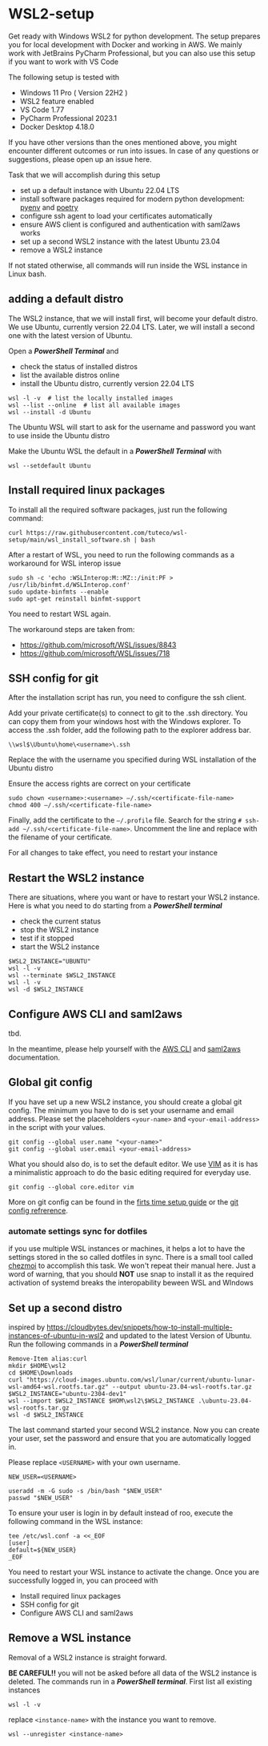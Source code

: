 # WSL2-setup 
Get ready with Windows WSL2 for python development. The setup prepares you for local development with Docker and working in AWS.
We mainly work with JetBrains PyCharm Professional, but you can also use this setup if you want to work with VS Code

The following setup is tested with
- Windows 11 Pro ( Version 22H2 )
- WSL2 feature enabled
- VS Code 1.77
- PyCharm Professional 2023.1
- Docker Desktop 4.18.0

If you have other versions than the ones mentioned above, you might encounter different outcomes or run into issues. 
In case of any questions or suggestions, please open up an issue here.

Task that we will accomplish during this setup 
- set up a default instance with Ubuntu 22.04 LTS
- install software packages required for modern python development: [pyenv](https://github.com/pyenv/pyenv) 
  and [poetry](https://python-poetry.org/docs)
- configure ssh agent to load your certificates automatically
- ensure AWS client is configured and authentication with saml2aws works
- set up a second WSL2 instance with the latest Ubuntu 23.04
- remove a WSL2 instance

If not stated otherwise, all commands will run inside the WSL instance in Linux bash.

## adding a default distro

The WSL2 instance, that we will install first, will become your default
distro. We use Ubuntu, currently version 22.04 LTS. Later, we will install a second one with the latest version of Ubuntu. 

Open a ___PowerShell Terminal___ and
- check the status of installed distros
- list the available distros online
- install the Ubuntu distro, currently version 22.04 LTS

```
wsl -l -v  # list the locally installed images
wsl --list --online  # list all available images
wsl --install -d Ubuntu  
```

The Ubuntu WSL will start to ask for the username and password you want to use inside the Ubuntu distro

Make the Ubuntu WSL the default in a ___PowerShell Terminal___ with
```
wsl --setdefault Ubuntu
```

## Install required linux packages

To install all the required software packages, just run the following command:
```shell
curl https://raw.githubusercontent.com/tuteco/wsl-setup/main/wsl_install_software.sh | bash
```
After a restart of WSL, you need to run the following commands as a workaround for WSL interop issue
```shell
sudo sh -c 'echo :WSLInterop:M::MZ::/init:PF > /usr/lib/binfmt.d/WSLInterop.conf'
sudo update-binfmts --enable
sudo apt-get reinstall binfmt-support
```
You need to restart WSL again.

The workaround steps are taken from:
- https://github.com/microsoft/WSL/issues/8843
- https://github.com/microsoft/WSL/issues/718

## SSH config for git

After the installation script has run, you need to configure the ssh client.

Add your private certificate(s) to connect to git to the .ssh directory. You can copy them from your windows host with 
the Windows explorer. To access the .ssh folder, add the following path to the explorer address bar.

```shell
\\wsl$\Ubuntu\home\<username>\.ssh
```
Replace the <username> with the username you specified during WSL installation of the Ubuntu distro
  
Ensure the access rights are correct on your certificate
```shell
sudo chown <username>:<username> –/.ssh/<certificate-file-name>
chmod 400 –/.ssh/<certificate-file-name>
```

Finally, add the certificate to the `–/.profile` file. 
Search for the string `# ssh-add ~/.ssh/<certificate-file-name>`. 
Uncomment the line and replace <certificate-file-name> with the filename of your certificate.

For all changes to take effect, you need to restart your instance

## Restart the WSL2 instance 
There are situations, where you want or have to restart your WSL2 instance. 
Here is what you need to do starting from a ___PowerShell terminal___
- check the current status
- stop the WSL2 instance
- test if it stopped
- start the WSL2 instance

```
$WSL2_INSTANCE="UBUNTU"
wsl -l -v
wsl --terminate $WSL2_INSTANCE
wsl -l -v
wsl -d $WSL2_INSTANCE
```

## Configure AWS CLI and saml2aws
tbd. 

In the meantime, please help yourself with 
the [AWS CLI](https://docs.aws.amazon.com/cli/latest/userguide/cli-chap-configure.html) and 
[saml2aws](https://github.com/Versent/saml2aws) documentation.  

## Global git config
If you have set up a new WSL2 instance, you should create a global git config. The minimum you have to do is set your 
username and email address. Please set the placeholders `<your-name>` and `<your-email-address>` in the script with your
values.

```shell
git config --global user.name "<your-name>"
git config --global user.email <your-email-address>
```
What you should also do, is to set the default editor. We use [VIM](https://www.vim.org/docs.php) as it is has a 
minimalistic approach to do the basic editing required for everyday use.
```shell
git config --global core.editor vim
```

More on git config can be found in the 
[firts time setup guide](https://git-scm.com/book/en/v2/Getting-Started-First-Time-Git-Setup) or the 
[git config refrerence](https://git-scm.com/docs/git-config).

### automate settings sync for dotfiles
if you use multiple WSL instances or machines, it helps a lot to have the settings stored in the so called dotfiles 
in sync. There is a small tool called [chezmoi](https://www.chezmoi.io/) to accomplish this task. We won't repeat
their manual here. Just a word of warning, that you should __NOT__ use snap to install it as the required activation 
of systemd breaks the interopability beween WSL and WIndows

## Set up a second distro
inspired by https://cloudbytes.dev/snippets/how-to-install-multiple-instances-of-ubuntu-in-wsl2
and updated to the latest Version of Ubuntu. Run the following commands in a
___PowerShell terminal___

```
Remove-Item alias:curl
mkdir $HOME\wsl2
cd $HOME\Downloads
curl "https://cloud-images.ubuntu.com/wsl/lunar/current/ubuntu-lunar-wsl-amd64-wsl.rootfs.tar.gz" --output ubuntu-23.04-wsl-rootfs.tar.gz
$WSL2_INSTANCE="ubuntu-2304-dev1"
wsl --import $WSL2_INSTANCE $HOM\wsl2\$WSL2_INSTANCE .\ubuntu-23.04-wsl-rootfs.tar.gz
wsl -d $WSL2_INSTANCE
```

The last command started your second WSL2 instance. Now you can create your user, set the password and ensure that 
you are automatically logged in.

Please replace `<USERNAME>` with your own username.

```shell
NEW_USER=<USERNAME>
```
```shell
useradd -m -G sudo -s /bin/bash "$NEW_USER"
passwd "$NEW_USER"
```
To ensure your user is login in by default instead of roo, execute the following command in the WSL instance:
```shell
tee /etc/wsl.conf -a <<_EOF
[user]
default=${NEW_USER}
_EOF
```

You need to restart your WSL instance to activate the change. 
Once you are successfully logged in, you can proceed with 
- Install required linux packages
- SSH config for git
- Configure AWS CLI and saml2aws

## Remove a WSL instance
Removal of a WSL2 instance is straight forward. 

__BE CAREFUL!!__ you will not be asked before all data of the WSL2 instance is deleted. The commands run in a
___PowerShell terminal___. First list all existing instances
```
wsl -l -v
```

replace `<instance-name>` with the instance you want to remove.
```
wsl --unregister <instance-name>
```



